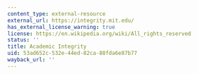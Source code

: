 ```yaml
---
content_type: external-resource
external_url: https://integrity.mit.edu/
has_external_license_warning: true
license: https://en.wikipedia.org/wiki/All_rights_reserved
status: ''
title: Academic Integrity
uid: 53ad652c-532e-44ed-82ca-88fda6e87b77
wayback_url: ''
---
```

